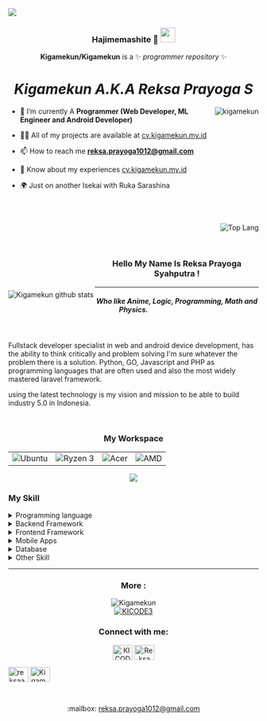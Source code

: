 
<img src="https://i.imgur.com/v8inL2E.png">

<center>

### Hajimemashite :fox_face: <img src="https://raw.githubusercontent.com/MartinHeinz/MartinHeinz/master/wave.gif" width="30px">
**Kigamekun/Kigamekun** is a ✨ _programmer repository_ ✨  



# **_Kigamekun A.K.A Reksa Prayoga S_**

</center>

 <p><img align="right" src="https://github-readme-stats.vercel.app/api/top-langs/?username=Kigamekun&theme=tokyonight&layout=compact&langs_count=10" alt="kigamekun" /></p>

- 🌱 I’m currently A **Programmer (Web Developer, ML Engineer and Android Developer)**

- 👨‍💻 All of my projects are available at [cv.kigamekun.my.id](cv.hamsterkaget.my.id)

- 📫 How to reach me **reksa.prayoga1012@gmail.com**

- 📄 Know about my experiences [cv.kigamekun.my.id](cv.kigamekun.my.id)

- 🌍 Just on another Isekai with Ruka Sarashina


<br>
<br>
<p align="right"><img src="https://github-readme-stats.vercel.app/api/top-langs/?username=Kigamekun&theme=tokyonight" alt="Top Lang">
<img align="left" style="margin-top:135px;" src="https://github-readme-stats.vercel.app/api?username=Kigamekun&show_icons=true&theme=tokyonight" alt="Kigamekun github stats">
</p>


<br>
<center>


### Hello My Name Is Reksa Prayoga Syahputra !

<hr>

##### Who like Anime, Logic, Programming, Math and Physics.
</center>

<br>

Fullstack developer specialist in web and android device development, has the ability to think critically and problem solving I'm sure whatever the problem there is a solution.
Python, GO, Javascript and PHP as programming languages ​​that are often used and also the most widely mastered laravel framework.

using the latest technology is my vision and mission to be able to build industry 5.0 in Indonesia.

<br>

<div align="center">
<h3 align="center">My Workspace</h3>
 <center>

<table align="center" style="border:none;">
 <tr style="border:none;">
  <td style="border:none;">
 <img src="https://img.shields.io/badge/Ubuntu-E95420?style=for-the-badge&logo=ubuntu&logoColor=white" alt="Ubuntu">
   </td>
    <td style="border:none;"> 
 <img src="https://img.shields.io/badge/AMD-Ryzen_3_3250U-ED1C24?style=for-the-badge&logo=amd&logoColor=white" alt="Ryzen 3">
     </td>
      <td style="border:none;">
 <img src="https://img.shields.io/badge/linux-ACER_Aspire_3-0078D6?style=for-the-badge&logo=linux&logoColor=white" alt="Acer">
      </td>
       <td style="border:none;">
 <img src="https://img.shields.io/badge/AMD-Radeon_Vega_7-ED1C24?style=for-the-badge&logo=amd&logoColor=white" alt="AMD">
        </td>
</tr>
</table>
 <p align="center"> <img align="center" src="https://github-readme-streak-stats.herokuapp.com?user=KIGAMEKUN&theme=tokyonight" /> <br> </p>
   </center>
</div>

### My Skill 

<details>
 
<summary>Programming language</summary>

> ![image](https://img.shields.io/badge/Python-3776AB?style=for-the-badge&logo=python&logoColor=white)

> ![image](https://img.shields.io/badge/PHP-777BB4?style=for-the-badge&logo=php&logoColor=white)

> ![image](https://img.shields.io/badge/JavaScript-323330?style=for-the-badge&logo=javascript&logoColor=F7DF1E)

> ![image](https://img.shields.io/badge/Java-ED8B00?style=for-the-badge&logo=java&logoColor=white)

> ![image](https://img.shields.io/badge/C%2B%2B-00599C?style=for-the-badge&logo=c%2B%2B&logoColor=white)

> ![image](https://img.shields.io/badge/C%23-239120?style=for-the-badge&logo=c-sharp&logoColor=white)

> ![image](https://img.shields.io/badge/C-00599C?style=for-the-badge&logo=c&logoColor=white)

> ![image](https://img.shields.io/badge/Dart-0175C2?style=for-the-badge&logo=dart&logoColor=white)

</details>


<details>

<summary>Backend Framework</summary>

> ![image](https://img.shields.io/badge/Django-092E20?style=for-the-badge&logo=django&logoColor=white)

> ![image](https://img.shields.io/badge/Laravel-FF2D20?style=for-the-badge&logo=laravel&logoColor=white)

> ![image](https://img.shields.io/badge/Flask-000000?style=for-the-badge&logo=flask&logoColor=white)

> ![image](https://img.shields.io/badge/Codeigniter-EF4223?style=for-the-badge&logo=codeigniter&logoColor=white)

</details>


<details>

<summary>Frontend Framework</summary>

> ![image](https://img.shields.io/badge/Tailwind_CSS-38B2AC?style=for-the-badge&logo=tailwind-css&logoColor=white)


> ![image](https://img.shields.io/badge/Bootstrap-563D7C?style=for-the-badge&logo=bootstrap&logoColor=white)


</details>


<details>

<summary>Mobile Apps</summary>

> ![image](https://img.shields.io/badge/Flutter-02569B?style=for-the-badge&logo=flutter&logoColor=white)


</details>




<details>

<summary>Database</summary>

> ![image](https://img.shields.io/badge/MySQL-00000F?style=for-the-badge&logo=mysql&logoColor=white)

> ![image](https://img.shields.io/badge/SQLite-07405E?style=for-the-badge&logo=sqlite&logoColor=white)

</details>

<details>

<summary>Other Skill</summary>

> ![image](https://img.shields.io/badge/HTML-239120?style=for-the-badge&logo=html5&logoColor=white)

> ![image](https://img.shields.io/badge/HTML5-E34F26?style=for-the-badge&logo=html5&logoColor=white)

> ![image](https://img.shields.io/badge/CSS-239120?&style=for-the-badge&logo=css3&logoColor=white)

> ![image](https://img.shields.io/badge/CSS3-1572B6?style=for-the-badge&logo=css3&logoColor=white)

> ![image](https://img.shields.io/badge/Unity-100000?style=for-the-badge&logo=unity&logoColor=white)

> ![image](https://img.shields.io/badge/Amazon_AWS-232F3E?style=for-the-badge&logo=amazon-aws&logoColor=white)

> ![image](https://img.shields.io/badge/Git-F05032?style=for-the-badge&logo=git&logoColor=white)

> ![image](https://img.shields.io/badge/Microsoft_Office-D83B01?style=for-the-badge&logo=microsoft-office&logoColor=white)

</details>

<hr>

<h3 align="center">More :</h3>
<p align="center">
<img src="https://komarev.com/ghpvc/?username=Kigamekun&label=Profile%20views&color=0e75b6&style=flat" alt="Kigamekun" /> <a href="https://twitter.com/KICODE3" target="blank"> <br> <img src="https://img.shields.io/twitter/follow/KICODE3?logo=twitter&style=for-the-badge" alt="KICODE3" /></a></p>
<h3 align="center">Connect with me:</h3>
<p align="center">
<a href="https://twitter.com/KICODE3" target="blank"><img align="center" src="https://raw.githubusercontent.com/rahuldkjain/github-profile-readme-generator/master/src/images/icons/Social/twitter.svg" alt="KICODE3" height="30" width="40" /></a>
<a href="https://www.linkedin.com/in/reksa-prayoga-syahputra" target="blank"><img align="center" src="https://raw.githubusercontent.com/rahuldkjain/github-profile-readme-generator/master/src/images/icons/Social/linked-in-alt.svg" alt="Reksa Prayoga Syahputra" height="30" width="40" /></a>

<a href="https://instagram.com/reksaaa___" target="blank"><img align="center" src="https://raw.githubusercontent.com/rahuldkjain/github-profile-readme-generator/master/src/images/icons/Social/instagram.svg" alt="reksaaa___" height="30" width="40" /></a>
<a href="https://www.youtube.com/c/KigameKun" target="blank"><img align="center" src="https://raw.githubusercontent.com/rahuldkjain/github-profile-readme-generator/master/src/images/icons/Social/youtube.svg" alt="KigameKun" height="30" width="40" /></a>
</p>

<br>

<p align="center">
:mailbox: <a href="">reksa.prayoga1012@gmail.com</a>
</p>
